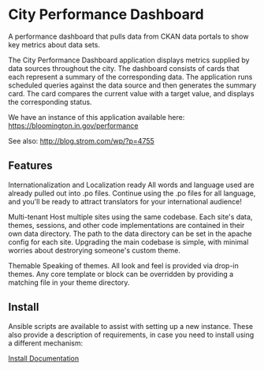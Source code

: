 City Performance Dashboard
==============================

A performance dashboard that pulls data from CKAN data portals to show key metrics about data sets. 

The City Performance Dashboard application displays metrics supplied by data sources throughout the city. The dashboard consists of cards that each represent a summary of the corresponding data. The application runs scheduled queries against the data source and then generates the summary card. The card compares the current value with a target value, and displays the corresponding status.

We have an instance of this application available here:
https://bloomington.in.gov/performance

See also:
http://blog.strom.com/wp/?p=4755

## Features
Internationalization and Localization ready
All words and language used are already pulled out into .po files.  Continue using the .po files for all language, and you'll be ready to attract translators for your international audience!

Multi-tenant
Host multiple sites using the same codebase.  Each site's data, themes, sessions, and other code implementations are contained in their own data directory.  The path to the data directory can be set in the apache config for each site.  Upgrading the main codebase is simple, with minimal worries about destrorying someone's custom theme.

Themable
Speaking of themes.  All look and feel is provided via drop-in themes.  Any core template or block can be overridden by providing a matching file in your theme directory.

## Install

Ansible scripts are available to assist with setting up a new instance. These also provide a description of requirements, in case you need to install using a different mechanism:

[Install Documentation](ansible/)
